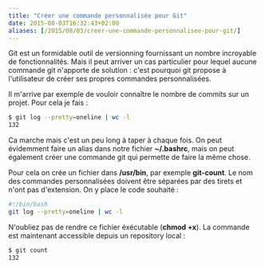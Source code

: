 ```yaml
---
title: "Créer une commande personnalisée pour Git"
date: 2015-08-03T16:32:43+02:00
aliases: [/2015/08/03/creer-une-commande-personnalisee-pour-git/]
---
```


Git est un formidable outil de versionning fournissant un nombre incroyable de fonctionnalités. Mais il peut arriver un cas particulier pour lequel aucune commande git n'apporte de solution : c'est pourquoi git propose à l'utilisateur de créer ses propres commandes personnalisées.

<!--more-->

Il m'arrive par exemple de vouloir connaître le nombre de commits sur un projet. Pour cela je fais :

```bash
$ git log --pretty=oneline | wc -l
132
```

Ca marche mais c'est un peu long à taper à chaque fois. On peut évidemment faire un alias dans notre fichier **~/.bashrc**, mais on peut également créer une commande git qui permette de faire la même chose.

Pour cela on crée un fichier dans **/usr/bin**, par exemple **git-count**. Le nom des commandes personnalisées doivent être séparées par des tirets et n'ont pas d'extension. On y place le code souhaité :

```bash
#!/bin/bash
git log --pretty=oneline | wc -l
```

N'oubliez pas de rendre ce fichier éxécutable (**chmod +x**). La commande est maintenant accessible depuis un repository local :

```bash
$ git count
132
```

